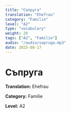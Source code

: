 ```yaml
---
title: "Съпруга"
translation: "Ehefrau"
category: "Familie"
level: "A2"
type: "vocabulary"
weight: 20
tags: ["A2", "Familie"]
audio: "/audio/sapruga.mp3"
date: 2025-08-17
---
```


# Съпруга

**Translation:** Ehefrau

**Category:** Familie

**Level:** A2

